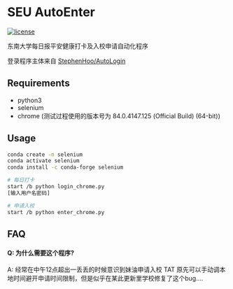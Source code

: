 # SEU AutoEnter

[![license](https://img.shields.io/github/license/amomorning/seu-autoenter)](https://github.com/amomorning/seu-autoenter/blob/master/LICENSE)

东南大学每日报平安健康打卡及入校申请自动化程序  

登录程序主体来自 [StephenHoo/AutoLogin](https://github.com/StephenHoo/AutoLogin)

## Requirements
- python3
- selenium
- chrome (测试过程使用的版本号为 84.0.4147.125 (Official Build) (64-bit))

## Usage
``` bash
conda create -n selenium
conda activate selenium
conda install -c conda-forge selenium

# 每日打卡
start /b python login_chrome.py
[输入用户名密码]

# 申请入校
start /b python enter_chrome.py
```

## FAQ
#### Q: 为什么需要这个程序?
A: 经常在中午12点超出一丢丢的时候意识到妹油申请入校 TAT 原先可以手动调本地时间避开申请时间限制，但是似乎在某此更新里学校修复了这个bug....

